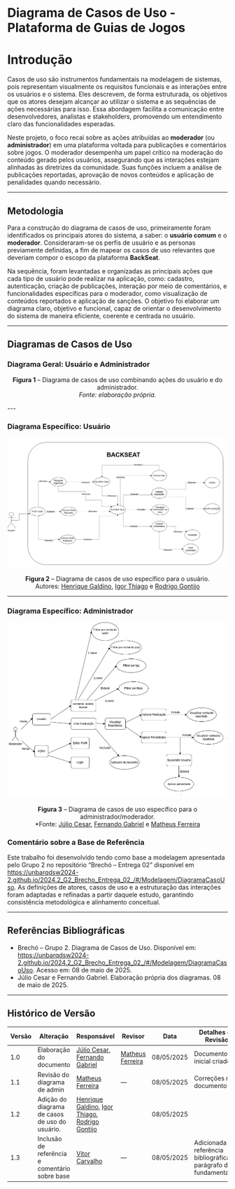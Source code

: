 # Diagrama de Casos de Uso - Plataforma de Guias de Jogos

# **Introdução**

Casos de uso são instrumentos fundamentais na modelagem de sistemas, pois representam visualmente os requisitos funcionais e as interações entre os usuários e o sistema. Eles descrevem, de forma estruturada, os objetivos que os atores desejam alcançar ao utilizar o sistema e as sequências de ações necessárias para isso. Essa abordagem facilita a comunicação entre desenvolvedores, analistas e stakeholders, promovendo um entendimento claro das funcionalidades esperadas.

Neste projeto, o foco recai sobre as ações atribuídas ao **moderador** (ou **administrador**) em uma plataforma voltada para publicações e comentários sobre jogos. O moderador desempenha um papel crítico na moderação do conteúdo gerado pelos usuários, assegurando que as interações estejam alinhadas às diretrizes da comunidade. Suas funções incluem a análise de publicações reportadas, aprovação de novos conteúdos e aplicação de penalidades quando necessário.

---

## **Metodologia**

Para a construção do diagrama de casos de uso, primeiramente foram identificados os principais atores do sistema, a saber: o **usuário comum** e o **moderador**. Consideraram-se os perfis de usuário e as personas previamente definidas, a fim de mapear os casos de uso relevantes que deveriam compor o escopo da plataforma **BackSeat**.

Na sequência, foram levantadas e organizadas as principais ações que cada tipo de usuário pode realizar na aplicação, como: cadastro, autenticação, criação de publicações, interação por meio de comentários, e funcionalidades específicas para o moderador, como visualização de conteúdos reportados e aplicação de sanções. O objetivo foi elaborar um diagrama claro, objetivo e funcional, capaz de orientar o desenvolvimento do sistema de maneira eficiente, coerente e centrada no usuário.

---

## **Diagramas de Casos de Uso**

### Diagrama Geral: Usuário e Administrador  


<center>

**Figura 1** – Diagrama de casos de uso combinando ações do usuário e do administrador.  
*Fonte: elaboração própria.*
</center>
---

### Diagrama Específico: Usuário  

![Diagrama Caso De Uso](../Imagens/caso-de-uso-usuario.png)  

<center>

**Figura 2** – Diagrama de casos de uso específico para o usuário.  
Autores: [Henrique Galdino](https://github.com/hgaldino05), [Igor Thiago](https://github.com/Igor-Thiago) e [Rodrigo Gontijo](https://github.com/rodrigogontijoo)
</center>

---

### Diagrama Específico: Administrador  

![Diagrama Caso De Uso](../Imagens/Diagrama_Caso_De_Uso_Admin.jpg)  

<center>


**Figura 3** – Diagrama de casos de uso específico para o administrador/moderador.  
*Fonte: [Júlio Cesar](https://github.com/Julio1099), [Fernando Gabriel](https://github.com/show-dawn) e [Matheus Ferreira](https://github.com/matferreira1)
</center>

### Comentário sobre a Base de Referência

Este trabalho foi desenvolvido tendo como base a modelagem apresentada pelo Grupo 2 no repositório “Brechó – Entrega 02” disponível em https://unbarqdsw2024-2.github.io/2024.2_G2_Brecho_Entrega_02_/#/Modelagem/DiagramaCasoUso. As definições de atores, casos de uso e a estruturação das interações foram adaptadas e refinadas a partir daquele estudo, garantindo consistência metodológica e alinhamento conceitual.

---

## **Referências Bibliográficas**

- Brechó – Grupo 2. Diagrama de Casos de Uso. Disponível em: https://unbarqdsw2024-2.github.io/2024.2_G2_Brecho_Entrega_02_/#/Modelagem/DiagramaCasoUso. Acesso em: 08 de maio de 2025.  
- Júlio Cesar e Fernando Gabriel. Elaboração própria dos diagramas. 08 de maio de 2025.

---

## **Histórico de Versão**

| Versão | Alteração                 | Responsável                                                                 | Revisor | Data       | Detalhes da Revisão     |
|--------|---------------------------|------------------------------------------------------------------------------|---------|------------|--------------------------|
| 1.0    | Elaboração do documento   | [Júlio Cesar](https://github.com/Julio1099), [Fernando Gabriel](https://github.com/show-dawn) | [Matheus Ferreira](https://github.com/matferreira1) | 08/05/2025 | Documento inicial criado |
| 1.1    | Revisão do diagrama de admin   | [Matheus Ferreira](https://github.com/matferreira1) | —       | 08/05/2025 | Correções no documento |
| 1.2    | Adição do diagrama de casos de uso do usuário.    | [Henrique Galdino](https://github.com/hgaldino05), [Igor Thiago](https://github.com/Igor-Thiago), [Rodrigo Gontijo](https://github.com/rodrigogontijoo) |  | 08/05/2025 | |
| 1.3    | Inclusão de referência e comentário sobre base | [Vitor Carvalho](https://github.com/vcpVitor) | — | 08/05/2025 | Adicionada referência bibliográfica e parágrafo de fundamentação |
